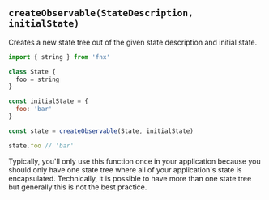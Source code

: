 ## `createObservable(StateDescription, initialState)`

Creates a new state tree out of the given state description and initial state.

```javascript
import { string } from 'fnx'

class State {
  foo = string
}

const initialState = {
  foo: 'bar'
}

const state = createObservable(State, initialState)

state.foo // 'bar'

```

Typically, you'll only use this function once in your application because you should only have one
state tree where all of your application's state is encapsulated. Technically, it is possible to have
more than one state tree but generally this is not the best practice.